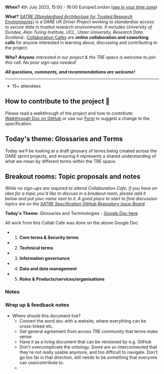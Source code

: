 **When?** 
4th July 2023, 15:00 - 16:00 Europe/London ([see in your time zone](https://arewemeetingyet.com/London/2023-07-04/15:00))

**What?** 
*[SATRE (Standardised Architecture for Trusted Research Environments)](https://medium.com/satre) is a DARE UK Driver Project working to standardise access to secure data in trusted research environments. It includes University of Dundee, Alan Turing Institute, UCL, Ulster University, Research Data Scotland.*. 
[Collaboration Cafes](https://the-turing-way.netlify.app/community-handbook/coworking/coworking-collabcafe.html) are **online collaboration and coworking calls** for anyone interested in learning about, discussing and contributing to the project.

**Who?** 
***Anyone** interested in our project & the TRE space is welcome to join this call. No prior sign-ups needed!*

***All questions, comments, and recommendations are welcome!***

---

- 15+ attendees

## How to contribute to the project :pencil: 

Please read a walkthrough of the project and how to contribute: [Walkthrough Doc on GitHub](https://github.com/sa-tre/satre-specification/blob/main/docs/Walkthrough.md) or use our [Form]() to suggest a change to the specification.

## Today's theme: Glossaries and Terms

Today we’ll be looking at a draft glossary of terms being created across the DARE sprint projects, and ensuring it represents a shared understanding of what we mean by different terms within the TRE space.


## Breakout rooms: Topic proposals and notes

*While no sign-ups are required to attend Collaboration Cafe, if you have an idea for a topic you'd like to discuss in a breakout room, please add it below and put your name next to it. A good place to start to find discussion topics are on the [SATRE Specification GitHub Repository Issue Board](https://github.com/sa-tre/satre-specification/issues).*


 **Today's Theme:** Glossaries and Terminologies - [Google Doc here](https://docs.google.com/document/d/1SJ6CJG8yHzsvtU7MyzdNOF_S0fZVJb_i/edit)

 All work from this Collab Cafe was done on the above Google Doc

* 1. **Core terms & Security terms**
* 2. **Technical terms**
* 3. **Information governance**
* 4. **Data and data management**
* 5. **Roles & Products/services/organisations**
 


### Notes

### Wrap up & feedback notes
- Where should this document live?
    - Convert the word doc with a website, where everything can be cross-linked etc.
    - Get general agreement from across TRE community that terms make sense
    - Have it as a living document that can be versioned by e.g. GitHub
    - Don't overcomplicate the ontology. Some are so interconnected that they're not really usable anymore, and too difficult to navigate. Don't go too far in that direction, still needs to be something that everyone can use/contribute to.
    - 